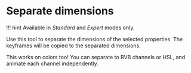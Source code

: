 # Separate dimensions

!!! hint
    Available in _Standard_ and _Expert_ modes only.

Use this tool to separate the dimensions of the selected properties. The keyframes will be copied to the separated dimensions.

This works on colors too! You can separate to RVB channels or HSL, and animate each channel independently.
